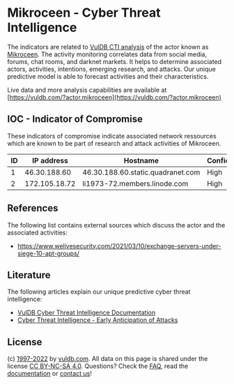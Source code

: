 # Mikroceen - Cyber Threat Intelligence

The indicators are related to [VulDB CTI analysis](https://vuldb.com/?kb.cti) of the actor known as [Mikroceen](https://vuldb.com/?actor.mikroceen). The activity monitoring correlates data from social media, forums, chat rooms, and darknet markets. It helps to determine associated actors, activities, intentions, emerging research, and attacks. Our unique predictive model is able to forecast activities and their characteristics.

Live data and more analysis capabilities are available at [https://vuldb.com/?actor.mikroceen](https://vuldb.com/?actor.mikroceen)

## IOC - Indicator of Compromise

These indicators of compromise indicate associated network ressources which are known to be part of research and attack activities of Mikroceen.

ID | IP address | Hostname | Confidence
-- | ---------- | -------- | ----------
1 | 46.30.188.60 | 46.30.188.60.static.quadranet.com | High
2 | 172.105.18.72 | li1973-72.members.linode.com | High

## References

The following list contains external sources which discuss the actor and the associated activities:

* https://www.welivesecurity.com/2021/03/10/exchange-servers-under-siege-10-apt-groups/

## Literature

The following articles explain our unique predictive cyber threat intelligence:

* [VulDB Cyber Threat Intelligence Documentation](https://vuldb.com/?kb.cti)
* [Cyber Threat Intelligence - Early Anticipation of Attacks](https://www.scip.ch/en/?labs.20201022)

## License

(c) [1997-2022](https://vuldb.com/?kb.changelog) by [vuldb.com](https://vuldb.com/?kb.about). All data on this page is shared under the license [CC BY-NC-SA 4.0](https://creativecommons.org/licenses/by-nc-sa/4.0/). Questions? Check the [FAQ](https://vuldb.com/?kb.faq), read the [documentation](https://vuldb.com/?kb) or [contact us](https://vuldb.com/?contact)!
